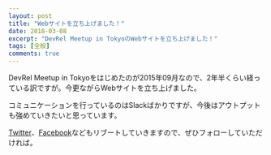 ```yaml
---
layout: post
title: "Webサイトを立ち上げました！"
date: 2018-03-08
excerpt: "DevRel Meetup in TokyoのWebサイトを立ち上げました！"
tags: [全般]
comments: true
---
```


DevRel Meetup in Tokyoをはじめたのが2015年09月なので、2年半くらい経っている訳ですが。今更ながらWebサイトを立ち上げました。

コミュニケーションを行っているのはSlackばかりですが、今後はアウトプットも強めていきたいと思っています。

[Twitter](https://twitter.com/devrelTokyo)、[Facebook](https://www.facebook.com/devreltokyo)などもリブートしていきますので、ぜひフォローしていただければ。

